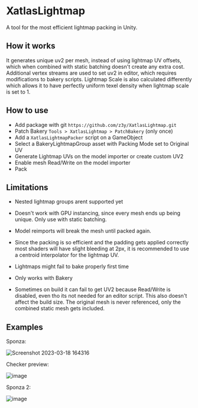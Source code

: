 # XatlasLightmap

A tool for the most efficient lightmap packing in Unity.

## How it works
It generates unique uv2 per mesh, instead of using lightmap UV offsets, which when combined with static batching doesn't create any extra cost. Additional vertex streams are used to set uv2 in editor, which requires modifications to bakery scripts. Lightmap Scale is also calculated differently which allows it to have perfectly uniform texel density when lightmap scale is set to 1.

## How to use
- Add package with git `https://github.com/z3y/XatlasLightmap.git`
- Patch Bakery `Tools > XatlasLightmap > PatchBakery` (only once)
- Add a `XatlasLightmapPacker` script on a GameObject
- Select a BakeryLightmapGroup asset with Packing Mode set to Original UV
- Generate Lightmap UVs on the model importer or create custom UV2
- Enable mesh Read/Write on the model importer
- Pack


## Limitations

- Nested lightmap groups arent supported yet

- Doesn't work with GPU instancing, since every mesh ends up being unique. Only use with static batching.

- Model reimports will break the mesh until packed again.

- Since the packing is so efficient and the padding gets applied correctly most shaders will have slight bleeding at 2px, it is recommended to use a centroid interpolator for the lightmap UV.

- Lightmaps might fail to bake properly first time

- Only works with Bakery

- Sometimes on build it can fail to get UV2 because Read/Write is disabled, even tho its not needed for an editor script. This also doesn't affect the build size. The original mesh is never referenced, only the combined static mesh gets included.


## Examples

Sponza:

![Screenshot 2023-03-18 164316](https://user-images.githubusercontent.com/33181641/227739457-d5bd302d-ba14-4e1f-a745-da5942e1215b.png)

Checker preview:

![image](https://github.com/z3y/XatlasLightmap/assets/33181641/ab5af17a-ef49-442e-96cc-d0cd0295acdd)


Sponza 2:

![image](https://github.com/z3y/XatlasLightmap/assets/33181641/6b791015-51c1-4d12-b0bd-16452dc802bf)
